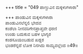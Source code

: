 +++
title = "049 ಪಾಣ್ಡುವಿನ ಮಕ್ಕಳುಗಳಾರಾ"

+++
ಪಾಂಡುವಿನ ಮಕ್ಕಳುಗಳಾರಾ  
ಪಾಂಡುವಿನಲೆನ್ನಲಿ ಭೇದವ  
ಕಂಡೆಲಾ ನೀನವರಿಗೇನಪ್ರಾಪ್ತವೇ ಧರಣಿ  
ಉಂಡು ಬದುಕುವ ಬಹಳ ಭಾಗ್ಯರ  
ಕಂಡಸೂಯಂಬಡುವ ಖಡ್ಡರ  
ಭಂಡರೆನ್ನದೆ ಲೋಕ ನಿನಗಿದು ಸಾಮ್ಯವಲ್ಲೆಂದ   ॥49॥